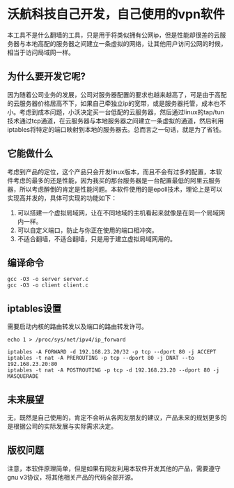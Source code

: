 # 沃航科技自己开发，自己使用的vpn软件

本工具不是什么翻墙的工具，只是用于将类似拥有公网ip，但是性能却很差的云服务器与本地高配的服务器之间建立一条虚拟的网络，让其他用户访问公网的时候，相当于访问局域网一样。

## 为什么要开发它呢?

因为随着公司业务的发展，公司对服务器配置的要求也越来越高了，可是由于高配的云服务器价格居高不下，如果自己牵独立ip的宽带，或是服务器托管，成本也不小。考虑到成本问题，小沃决定买一台低配的云服务器，然后通过linux的tap/tun技术通过tcp通道，在云服务器与本地服务器之间建立一条虚拟的通道，然后利用iptables将特定的端口映射到本地的服务器去。总而言之一句话，就是为了省钱。

## 它能做什么

考虑到产品的定位，这个产品只会开发linux版本，而且不会有过多的配置，本软件考虑的最多的还是性能，因为我买的那台服务器是一台配置最低的阿里云服务器，所以考虑醉倒的肯定是性能问题。本软件使用的是epoll技术，理论上是可以实现高并发的，具体可实现的功能如下：
1. 可以搭建一个虚拟局域网，让在不同地域的主机看起来就像是在同一个局域网内一样。
2. 可以自定义端口，防止与你正在使用的端口相冲突。
3. 不适合翻墙，不适合翻墙，只是用于建立虚拟局域网用的。

## 编译命令

```
gcc -O3 -o server server.c
gcc -O3 -o client client.c
```

## iptables设置

需要启动内核的路由转发以及端口的路由转发许可。
```
echo 1 > /proc/sys/net/ipv4/ip_forward

iptables -A FORWARD -d 192.168.23.20/32 -p tcp --dport 80 -j ACCEPT
iptables -t nat -A PREROUTING -p tcp --dport 80 -j DNAT --to 192.168.23.20:80
iptables -t nat -A POSTROUTING -p tcp -d 192.168.23.20 --dport 80 -j MASQUERADE
```

## 未来展望

无，既然是自己使用的，肯定不会听从各网友朋友的建议，产品未来的规划更多的是根据公司的实际发展与实际需求决定。

## 版权问题

注意，本软件原理简单，但是如果有网友利用本软件开发其他的产品，需要遵守gnu v3协议，将其他相关产品的代码全部开源。
